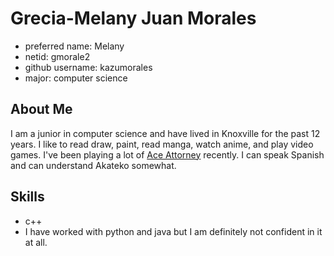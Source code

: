 # Grecia-Melany Juan Morales
- preferred name: Melany
- netid: gmorale2
- github username: kazumorales
- major: computer science 

## About Me
I am a junior in computer science and have lived in Knoxville for the past 12 years. 
I like to read draw, paint, read manga, watch anime, and play video games. I've been playing a lot of [Ace Attorney](https://www.ace-attorney.com/) recently. I can speak Spanish and can understand Akateko somewhat.

## Skills 
- c++
- I have worked with python and java but I am definitely not confident in it at all. 